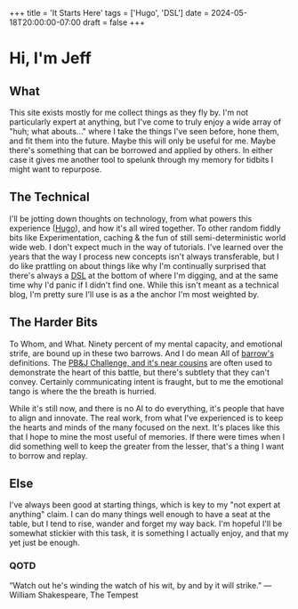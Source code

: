 +++
title = 'It Starts Here'
tags = ['Hugo', 'DSL']
date = 2024-05-18T20:00:00-07:00
draft = false
+++
# Hi, I'm Jeff

## What
This site exists mostly for me collect things as they fly by. I'm not particularly expert at anything, but I've come to truly enjoy a wide array of "huh; what abouts..." where I take the things I've seen before, hone them, and fit them into the future. Maybe this will only be useful for me. Maybe there's something that can be borrowed and applied by others. In either case it gives me another tool to spelunk through my memory for tidbits I might want to repurpose.

## The Technical
I'll be jotting down thoughts on technology, from what powers this experience ([Hugo](https://gohugo.io)), and how it's all wired together. To other random fiddly bits like Experimentation, caching & the fun of still semi-deterministic world wide web. I don't expect much in the way of tutorials. I've learned over the years that the way I process new concepts isn't always transferable, but I do like prattling on about things like why I'm continually surprised that there's always a [DSL](https://martinfowler.com/dsl.html) at the bottom of where I'm digging, and at the same time why I'd panic if I didn't find one. While this isn't meant as a technical blog, I'm pretty sure I'll use is as a the anchor I'm most weighted by.

## The Harder Bits
To Whom, and What. Ninety percent of my mental capacity, and emotional strife, are bound up in these two barrows. And I do mean All of [barrow's](https://www.merriam-webster.com/dictionary/barrow) definitions. The [PB&J Challenge, and it's near cousins](https://www.reddit.com/r/CSEducation/comments/wly2pw/alternative_to_the_make_a_peanut_butter_jelly/) are often used to demonstrate the heart of this battle, but there's subtlety that they can't convey. Certainly communicating intent is fraught, but to me the emotional tango is where the the breath is hurried. 

While it's still now, and there is no AI to do everything, it's people that have to align and innovate. The real work, from what I've experienced is to keep the hearts and minds of the many focused on the next. It's places like this that I hope to mine the most useful of memories. If there were times when I did something well to keep the greater from the lesser, that's a thing I want to borrow and replay.

## Else
I've always been good at starting things, which is key to my "not expert at anything" claim. I can do many things well enough to have a seat at the table, but I tend to rise, wander and forget my way back. I'm hopeful I'll be somewhat stickier with this task, it is something I actually enjoy, and that my yet just be enough.


### QOTD
“Watch out he's winding the watch of his wit, by and by it will strike.”
― William Shakespeare, The Tempest